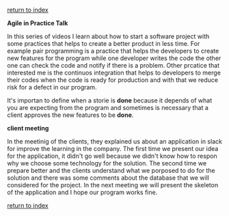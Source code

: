[return to index](index.md)

**Agile in Practice Talk**

In this series of videos I learn about how to start a software project with some practices that helps to create a better product in less time. For example pair programming is a practice that helps the developers to create new features for the program while one developer writes the code the other one can check the code and notify if there is a problem. Other prcatice that interested me is the continuos integration that helps to developers to merge their codes when the code is ready for production and with that we reduce risk for a defect in our program.

It's importan to define when a storie is **done** because it depends of what you are expecting from the program and sometimes is necessary that a client approves the new features to be **done**.

**client meeting**

In the meetinig of the clients, they explained us about an application in slack for improve the learning in the company. The first time we present our idea for the application, it didn't go well because we didn't know how to respon why we choose some technology for the solution. The second time we prepare better and the clients understand what we porposed to do for the solution and there was some comments about the database that we will considered for the project. In the next meeting we will present the skeleton of the application and I hope our program works fine.


[return to index](index.md)